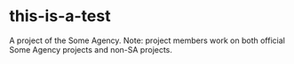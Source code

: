 this-is-a-test
==============

A project of the Some Agency.  Note: project members work on both official Some Agency projects and non-SA projects.